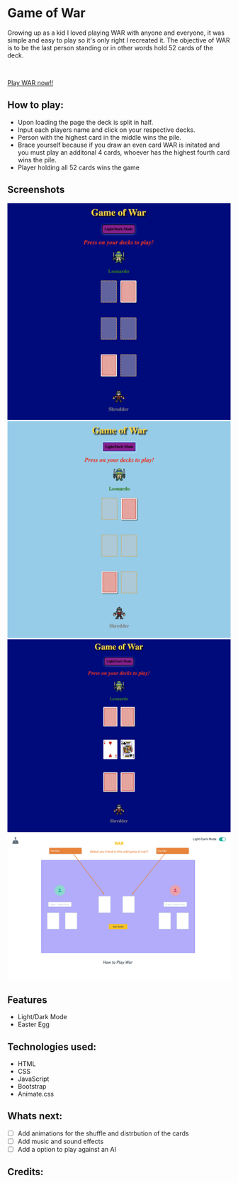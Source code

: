# Game of War

Growing up as a kid I loved playing WAR with anyone and everyone, it was simple and easy to play so it's only right I recreated it. The objective of WAR is to be the last person standing or in other words hold 52 cards of the deck.

<img src="">

[Play WAR now!!](https://game-of-war.netlify.app/)

## How to play:
  - Upon loading the page the deck is split in half.
  - Input each players name and click on your respective decks.
  - Person with the highest card in the middle wins the pile.
  - Brace yourself because if you draw an even card WAR is initated and you must play an additonal 4 cards, whoever has the highest fourth card wins the pile.
  - Player holding all 52 cards wins the game

## Screenshots

![Dark Mode Snapshot](/images/Game%20of%20War%20dark%20mode.png)
![Light Mode Snapshot](images/Game%20of%20War%20light%20mode.png)
![Gameplay](./images/Gameplay.png)
![Wireframe](images/Game%20of%20War%20Wireframe.png)

## Features
 - Light/Dark Mode
 - Easter Egg


## Technologies used:
  - HTML
  - CSS
  - JavaScript
  - Bootstrap
  - Animate.css

## Whats next:
  - [ ] Add animations for the shuffle and distrbution of the cards
  - [ ] Add music and sound effects
  - [ ] Add a option to play against an AI

## Credits: